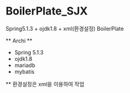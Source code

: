 # BoilerPlate_SJX
Spring5.1.3 + ojdk1.8 + xml(환경설정)  BoilerPlate

** Archi **
 - Spring 5.1.3
 - ojdk1.8
 - mariadb 
 - mybatis
 
** 환경설정은 xml을 이용하여 작업

